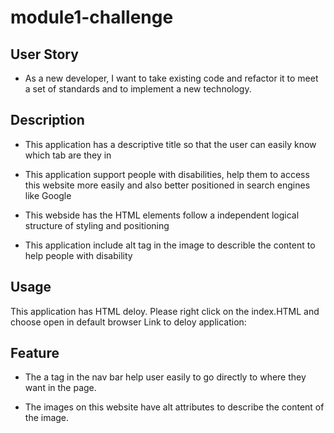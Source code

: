 # module1-challenge

## User Story

- As a new developer, I want to take existing code and refactor it to meet a set of standards and to implement a new technology.

## Description

- This application has a descriptive title so that the user can easily know which tab are they in

- This application support people with disabilities, help them to access this website more easily and also better positioned in search engines like Google

- This webside has the HTML elements follow a independent logical structure of styling and positioning

- This application include alt tag in the image to describle the content to help people with disability

## Usage

This application has HTML deloy. Please right click on the index.HTML and choose open in default browser
Link to deloy application:

## Feature

- The a tag in the nav bar help user easily to go directly to where they want in the page.

- The images on this website have alt attributes to describe the content of the image.

